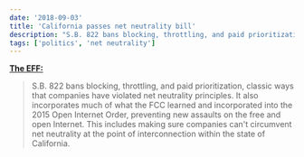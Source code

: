 ```yaml
---
date: '2018-09-03'
title: 'California passes net neutrality bill'
description: "S.B. 822 bans blocking, throttling, and paid prioritization, classic ways that companies have violated net neutrality principles. It also incorporates much of what the FCC learned and incorporated into the 2015 Open Internet Order, preventing new assaults on the free and open Internet. This includes making sure companies can't circumvent net neutrality at the point of interconnection within the state of California."
tags: ['politics', 'net neutrality']
---
```


**[The EFF:](https://www.eff.org/deeplinks/2018/08/victory-california-passes-net-neutrality-bill)**

> S.B. 822 bans blocking, throttling, and paid prioritization, classic ways that companies have violated net neutrality principles. It also incorporates much of what the FCC learned and incorporated into the 2015 Open Internet Order, preventing new assaults on the free and open Internet. This includes making sure companies can't circumvent net neutrality at the point of interconnection within the state of California.<!-- excerpt -->
